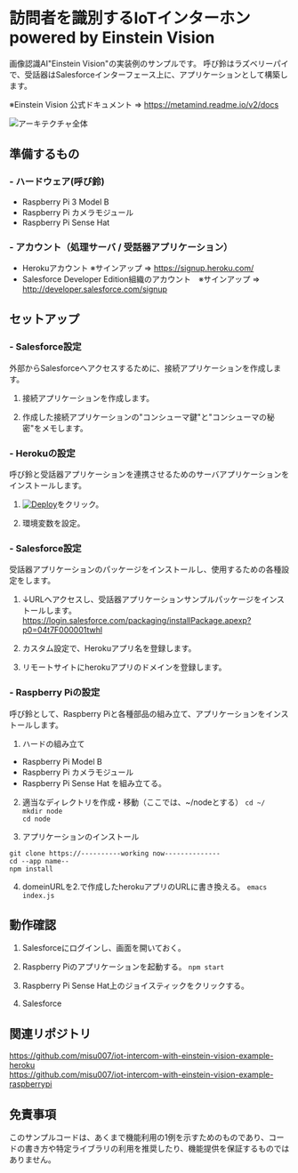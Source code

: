 # 訪問者を識別するIoTインターホン powered by Einstein Vision

画像認識AI"Einstein Vision"の実装例のサンプルです。 呼び鈴はラズベリーパイで、受話器はSalesforceインターフェース上に、アプリケーションとして構築します。

※Einstein Vision 公式ドキュメント ⇒ <https://metamind.readme.io/v2/docs>

![アーキテクチャ全体](https://github.com/misu007/iot-intercom-with-einstein-vision-example/raw/master/img001.png)

## 準備するもの
### - ハードウェア(呼び鈴)
* Raspberry Pi 3 Model B
* Raspberry Pi カメラモジュール
* Raspberry Pi Sense Hat

### - アカウント（処理サーバ / 受話器アプリケーション）
* Herokuアカウント ※サインアップ ⇒ <https://signup.heroku.com/>
* Salesforce Developer Edition組織のアカウント　※サインアップ ⇒ <http://developer.salesforce.com/signup>

## セットアップ
### - Salesforce設定
外部からSalesforceへアクセスするために、接続アプリケーションを作成します。    

1. 接続アプリケーションを作成します。

2. 作成した接続アプリケーションの"コンシューマ鍵"と"コンシューマの秘密"をメモします。

### - Herokuの設定
呼び鈴と受話器アプリケーションを連携させるためのサーバアプリケーションをインストールします。  
  
1. [![Deploy](https://www.herokucdn.com/deploy/button.svg)](https://heroku.com/deploy?template=https://github.com/misu007/iot-intercom-with-einstein-vision-example-heroku/tree/master)をクリック。

2. 環境変数を設定。

### - Salesforce設定
受話器アプリケーションのパッケージをインストールし、使用するための各種設定をします。  

1. ↓URLへアクセスし、受話器アプリケーションサンプルパッケージをインストールします。 
<https://login.salesforce.com/packaging/installPackage.apexp?p0=04t7F000001twhl>

2. カスタム設定で、Herokuアプリ名を登録します。

3. リモートサイトにherokuアプリのドメインを登録します。


### - Raspberry Piの設定
呼び鈴として、Raspberry Piと各種部品の組み立て、アプリケーションをインストールします。  
  
1. ハードの組み立て
* Raspberry Pi Model B
* Raspberry Pi カメラモジュール
* Raspberry Pi Sense Hat
を組み立てる。

2. 適当なディレクトリを作成・移動（ここでは、~/nodeとする）
`cd ~/`  
`mkdir node`  
`cd node`  

3. アプリケーションのインストール

`git clone https://----------working now--------------`  
`cd --app name--`  
`npm install`  

4. domeinURLを2.で作成したherokuアプリのURLに書き換える。
`emacs index.js`  


## 動作確認
1. Salesforceにログインし、画面を開いておく。

2. Raspberry Piのアプリケーションを起動する。
`npm start`

3. Raspberry Pi Sense Hat上のジョイスティックをクリックする。

4. Salesforce


## 関連リポジトリ
<https://github.com/misu007/iot-intercom-with-einstein-vision-example-heroku>  
<https://github.com/misu007/iot-intercom-with-einstein-vision-example-raspberrypi>  

## 免責事項
このサンプルコードは、あくまで機能利用の1例を示すためのものであり、コードの書き方や特定ライブラリの利用を推奨したり、機能提供を保証するものではありません。



